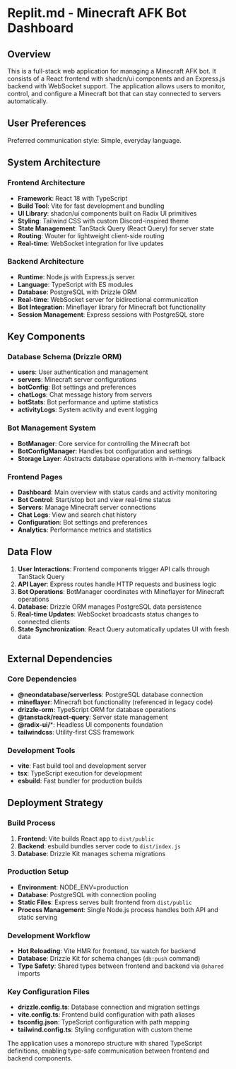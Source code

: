 # Replit.md - Minecraft AFK Bot Dashboard

## Overview

This is a full-stack web application for managing a Minecraft AFK bot. It consists of a React frontend with shadcn/ui components and an Express.js backend with WebSocket support. The application allows users to monitor, control, and configure a Minecraft bot that can stay connected to servers automatically.

## User Preferences

Preferred communication style: Simple, everyday language.

## System Architecture

### Frontend Architecture
- **Framework**: React 18 with TypeScript
- **Build Tool**: Vite for fast development and bundling
- **UI Library**: shadcn/ui components built on Radix UI primitives
- **Styling**: Tailwind CSS with custom Discord-inspired theme
- **State Management**: TanStack Query (React Query) for server state
- **Routing**: Wouter for lightweight client-side routing
- **Real-time**: WebSocket integration for live updates

### Backend Architecture
- **Runtime**: Node.js with Express.js server
- **Language**: TypeScript with ES modules
- **Database**: PostgreSQL with Drizzle ORM
- **Real-time**: WebSocket server for bidirectional communication
- **Bot Integration**: Mineflayer library for Minecraft bot functionality
- **Session Management**: Express sessions with PostgreSQL store

## Key Components

### Database Schema (Drizzle ORM)
- **users**: User authentication and management
- **servers**: Minecraft server configurations
- **botConfig**: Bot settings and preferences
- **chatLogs**: Chat message history from servers
- **botStats**: Bot performance and uptime statistics
- **activityLogs**: System activity and event logging

### Bot Management System
- **BotManager**: Core service for controlling the Minecraft bot
- **BotConfigManager**: Handles bot configuration and settings
- **Storage Layer**: Abstracts database operations with in-memory fallback

### Frontend Pages
- **Dashboard**: Main overview with status cards and activity monitoring
- **Bot Control**: Start/stop bot and view real-time status
- **Servers**: Manage Minecraft server connections
- **Chat Logs**: View and search chat history
- **Configuration**: Bot settings and preferences
- **Analytics**: Performance metrics and statistics

## Data Flow

1. **User Interactions**: Frontend components trigger API calls through TanStack Query
2. **API Layer**: Express routes handle HTTP requests and business logic
3. **Bot Operations**: BotManager coordinates with Mineflayer for Minecraft operations
4. **Database**: Drizzle ORM manages PostgreSQL data persistence
5. **Real-time Updates**: WebSocket broadcasts status changes to connected clients
6. **State Synchronization**: React Query automatically updates UI with fresh data

## External Dependencies

### Core Dependencies
- **@neondatabase/serverless**: PostgreSQL database connection
- **mineflayer**: Minecraft bot functionality (referenced in legacy code)
- **drizzle-orm**: TypeScript ORM for database operations
- **@tanstack/react-query**: Server state management
- **@radix-ui/***: Headless UI components foundation
- **tailwindcss**: Utility-first CSS framework

### Development Tools
- **vite**: Fast build tool and development server
- **tsx**: TypeScript execution for development
- **esbuild**: Fast bundler for production builds

## Deployment Strategy

### Build Process
1. **Frontend**: Vite builds React app to `dist/public`
2. **Backend**: esbuild bundles server code to `dist/index.js`
3. **Database**: Drizzle Kit manages schema migrations

### Production Setup
- **Environment**: NODE_ENV=production
- **Database**: PostgreSQL with connection pooling
- **Static Files**: Express serves built frontend from `dist/public`
- **Process Management**: Single Node.js process handles both API and static serving

### Development Workflow
- **Hot Reloading**: Vite HMR for frontend, tsx watch for backend
- **Database**: Drizzle Kit for schema changes (`db:push` command)
- **Type Safety**: Shared types between frontend and backend via `@shared` imports

### Key Configuration Files
- **drizzle.config.ts**: Database connection and migration settings
- **vite.config.ts**: Frontend build configuration with path aliases
- **tsconfig.json**: TypeScript configuration with path mapping
- **tailwind.config.ts**: Styling configuration with custom theme

The application uses a monorepo structure with shared TypeScript definitions, enabling type-safe communication between frontend and backend components.